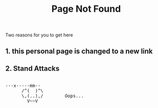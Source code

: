 ﻿---
layout: post
title: Page Not Found
description: NoWhere
keywords: 404
permalink: /404.html
---

Two reasons for you to get here

## 1. this personal page is changed to a new link


## 2. Stand Attacks

  <style>
    pre {
          background: none;
          border: none;
    }
  </style>

  <pre>         
---x-----mm--
      /^(  )^\
      \,(..),/        Oops...
        V~~V                     
    </pre>
